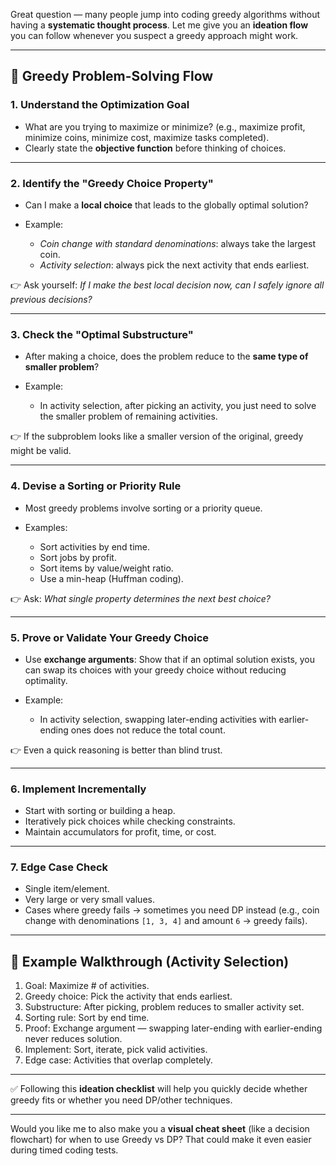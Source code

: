 Great question — many people jump into coding greedy algorithms without having a **systematic thought process**. Let me give you an **ideation flow** you can follow whenever you suspect a greedy approach might work.

---

## 🔑 Greedy Problem-Solving Flow

### 1. **Understand the Optimization Goal**

* What are you trying to maximize or minimize?
  (e.g., maximize profit, minimize coins, minimize cost, maximize tasks completed).
* Clearly state the **objective function** before thinking of choices.

---

### 2. **Identify the "Greedy Choice Property"**

* Can I make a **local choice** that leads to the globally optimal solution?
* Example:

  * *Coin change with standard denominations*: always take the largest coin.
  * *Activity selection*: always pick the next activity that ends earliest.

👉 Ask yourself: *If I make the best local decision now, can I safely ignore all previous decisions?*

---

### 3. **Check the "Optimal Substructure"**

* After making a choice, does the problem reduce to the **same type of smaller problem**?
* Example:

  * In activity selection, after picking an activity, you just need to solve the smaller problem of remaining activities.

👉 If the subproblem looks like a smaller version of the original, greedy might be valid.

---

### 4. **Devise a Sorting or Priority Rule**

* Most greedy problems involve sorting or a priority queue.
* Examples:

  * Sort activities by end time.
  * Sort jobs by profit.
  * Sort items by value/weight ratio.
  * Use a min-heap (Huffman coding).

👉 Ask: *What single property determines the next best choice?*

---

### 5. **Prove or Validate Your Greedy Choice**

* Use **exchange arguments**:
  Show that if an optimal solution exists, you can swap its choices with your greedy choice without reducing optimality.
* Example:

  * In activity selection, swapping later-ending activities with earlier-ending ones does not reduce the total count.

👉 Even a quick reasoning is better than blind trust.

---

### 6. **Implement Incrementally**

* Start with sorting or building a heap.
* Iteratively pick choices while checking constraints.
* Maintain accumulators for profit, time, or cost.

---

### 7. **Edge Case Check**

* Single item/element.
* Very large or very small values.
* Cases where greedy fails → sometimes you need DP instead (e.g., coin change with denominations `[1, 3, 4]` and amount `6` → greedy fails).

---

## 🧭 Example Walkthrough (Activity Selection)

1. Goal: Maximize # of activities.
2. Greedy choice: Pick the activity that ends earliest.
3. Substructure: After picking, problem reduces to smaller activity set.
4. Sorting rule: Sort by end time.
5. Proof: Exchange argument — swapping later-ending with earlier-ending never reduces solution.
6. Implement: Sort, iterate, pick valid activities.
7. Edge case: Activities that overlap completely.

---

✅ Following this **ideation checklist** will help you quickly decide whether greedy fits or whether you need DP/other techniques.

---

Would you like me to also make you a **visual cheat sheet** (like a decision flowchart) for when to use Greedy vs DP? That could make it even easier during timed coding tests.
